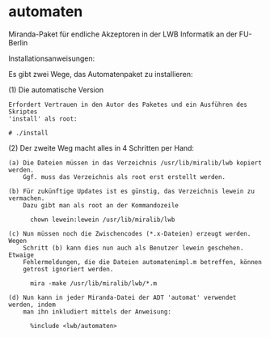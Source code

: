 # automaten
Miranda-Paket für endliche Akzeptoren in der LWB Informatik an der FU-Berlin

Installationsanweisungen:

Es gibt zwei Wege, das Automatenpaket zu installieren:

(1) Die automatische Version

    Erfordert Vertrauen in den Autor des Paketes und ein Ausführen des Skriptes
    'install' als root:

    # ./install

(2) Der zweite Weg macht alles in 4 Schritten per Hand:

    (a) Die Dateien müssen in das Verzeichnis /usr/lib/miralib/lwb kopiert werden.
        Ggf. muss das Verzeichnis als root erst erstellt werden.

    (b) Für zukünftige Updates ist es günstig, das Verzeichnis lewein zu vermachen.
        Dazu gibt man als root an der Kommandozeile

          chown lewein:lewein /usr/lib/miralib/lwb

    (c) Nun müssen noch die Zwischencodes (*.x-Dateien) erzeugt werden. Wegen
        Schritt (b) kann dies nun auch als Benutzer lewein geschehen. Etwaige
        Fehlermeldungen, die die Dateien automatenimpl.m betreffen, können
        getrost ignoriert werden.

          mira -make /usr/lib/miralib/lwb/*.m

    (d) Nun kann in jeder Miranda-Datei der ADT 'automat' verwendet werden, indem
        man ihn inkludiert mittels der Anweisung:

          %include <lwb/automaten>
